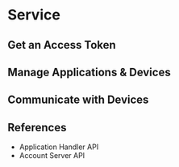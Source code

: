 # Service

## Get an Access Token

## Manage Applications & Devices

## Communicate with Devices

## References

* Application Handler API
* Account Server API
